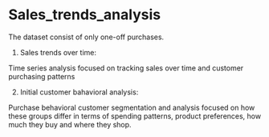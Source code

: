 # Sales_trends_analysis
The dataset consist of only one-off purchases. 

1. Sales trends over time:

Time series analysis focused on tracking sales over time and customer purchasing patterns

2. Initial customer bahavioral analysis:

Purchase behavioral customer segmentation and analysis focused on how these groups differ in terms of spending patterns, product preferences,
how much they buy and where they shop.